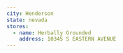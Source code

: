 ```yaml
---
city: Henderson
state: nevada
stores:
  - name: Herbally Grounded
    address: 10345 S EASTERN AVENUE
---
```


